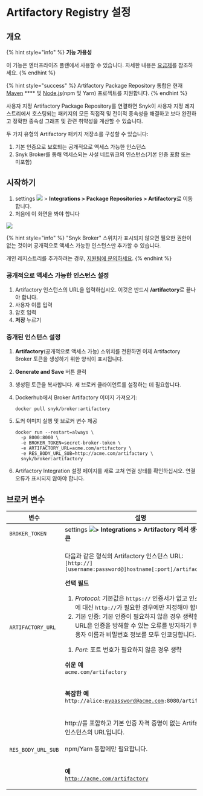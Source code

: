 # Artifactory Registry 설정

## **개요**

{% hint style="info" %}
**기능 가용성**

이 기능은 엔터프라이즈 플랜에서 사용할 수 있습니다. 자세한 내용은 [요금제](https://snyk.io/plans/)를 참조하세요.
{% endhint %}

{% hint style="success" %}
Artifactory Package Repository 통합은 현재 [Maven](../../../products/snyk-open-source/language-and-package-manager-support/snyk-for-java-gradle-maven.md) **** 및 [Node.js](../../../products/snyk-open-source/language-and-package-manager-support/snyk-for-javascript.md)(npm 및 Yarn) 프로젝트를 지원합니다.
{% endhint %}

사용자 지정 Artifactory Package Repository를 연결하면 Snyk이 사용자 지정 레지스트리에서 호스팅되는 패키지의 모든 직접적 및 전이적 종속성을 해결하고 보다 완전하고 정확한 종속성 그래프 및 관련 취약성을 계산할 수 있습니다.

두 가지 유형의 Artifactory 패키지 저장소를 구성할 수 있습니다:

1. 기본 인증으로 보호되는 공개적으로 액세스 가능한 인스턴스
2. Snyk Broker를 통해 액세스되는 사설 네트워크의 인스턴스(기본 인증 포함 또는 미포함)

## 시작하기

1. settings ![](../../../.gitbook/assets/cog\_icon.png) > **Integrations > Package Repositories > Artifactory**로 이동합니다.
2. 처음에 이 화면을 봐야 합니다

![](../../../.gitbook/assets/screenshot\_2020-04-17\_at\_14.38.12.png)

{% hint style="info" %}
"Snyk Broker" 스위치가 표시되지 않으면 필요한 권한이 없는 것이며 공개적으로 액세스 가능한 인스턴스만 추가할 수 있습니다.

개인 레지스트리를 추가하려는 경우, [지원팀에 문의하세요](https://support.snyk.io/hc/en-us/requests/new).
{% endhint %}

### 공개적으로 액세스 가능한 인스턴스 설정

1. Artifactory 인스턴스의 URL을 입력하십시오. 이것은 반드시 **/artifactory**로 끝나야 합니다.
2. 사용자 이름 입력
3. 암호 입력
4. **저장** 누르기

### 중개된 인스턴스 설정

1. **Artifactory**(공개적으로 액세스 가능) 스위치를 전환하면 이제 Artifactory Broker 토큰을 생성하기 위한 양식이 표시됩니다.
2. **Generate and Save** 버튼 클릭
3. 생성된 토큰을 복사합니다. 새 브로커 클라이언트를 설정하는 데 필요합니다.
4.  Dockerhub에서 Broker Artifactory 이미지 가져오기:

    ```
    docker pull snyk/broker:artifactory
    ```
5.  도커 이미지 실행 및 브로커 변수 제공

    ```
    docker run --restart=always \
      -p 8000:8000 \
      -e BROKER_TOKEN=secret-broker-token \
      -e ARTIFACTORY_URL=acme.com/artifactory \
      -e RES_BODY_URL_SUB=http://acme.com/artifactory \ 
      snyk/broker:artifactory
    ```
6. Artifactory Integration 설정 페이지를 새로 고쳐 연결 상태를 확인하십시오. 연결 오류가 표시되지 않아야 합니다.

## 브로커 변수

| 변수                 | 설명                                                                                                                                                                                                                                                                                                                                                                                                                                                                                                                                                                                                                       |
| ------------------ | ------------------------------------------------------------------------------------------------------------------------------------------------------------------------------------------------------------------------------------------------------------------------------------------------------------------------------------------------------------------------------------------------------------------------------------------------------------------------------------------------------------------------------------------------------------------------------------------------------------------------ |
| `BROKER_TOKEN`     | settings ![](../../../.gitbook/assets/cog\_icon.png)**> Integrations > Artifactory 에서 생성된 토큰**                                                                                                                                                                                                                                                                                                                                                                                                                                                                                                                           |
| `ARTIFACTORY_URL`  | <p>다음과 같은 형식의 Artifactory 인스턴스 URL:<br><code>[http://][username:password@]hostname[:port]/artifactory</code></p><p><code></code></p><p><strong>선택 필드</strong></p><ol><li><em>Protocol</em>: 기본값은 <code>https://</code> 인증서가 없고 인스턴스에 대신 <code>http://</code>가 필요한 경우에만 지정해야 합니다.</li><li>기본 인증: 기본 인증이 필요하지 않은 경우 생략합니다.<br>URL은 인증을 방해할 수 있는 오류를 방지하기 위해 사용자 이름과 비밀번호 정보를 모두 인코딩합니다.</li></ol><ol><li><em>Port</em>: 포트 번호가 필요하지 않은 경우 생략</li></ol><p><strong>쉬운 예</strong><br><code>acme.com/artifactory</code></p><p><br><strong>복잡한 예</strong><br><code>http://alice:mypassword@acme.com:8080/artifactory</code></p> |
| `RES_BODY_URL_SUB` | <p>http://를 포함하고 기본 인증 자격 증명이 없는 Artifactory 인스턴스의 URL입니다.<br><br>npm/Yarn 통합에만 필요합니다.</p><p><br><strong>예</strong><br><code>http://acme.com/artifactory</code></p>                                                                                                                                                                                                                                                                                                                                                                                                                                                      |
